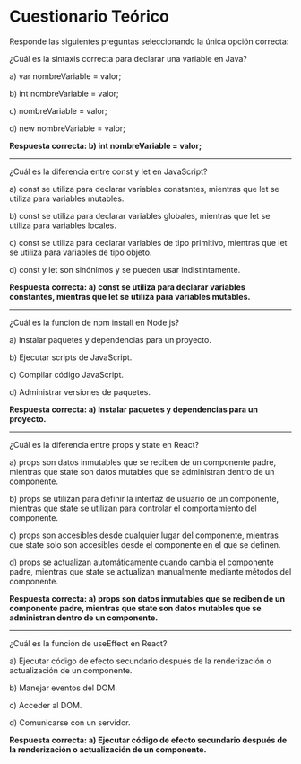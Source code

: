 # Cuestionario Teórico

Responde las siguientes preguntas seleccionando la única opción correcta:

¿Cuál es la sintaxis correcta para declarar una variable en Java?

a) var nombreVariable = valor;

b) int nombreVariable = valor;

c) nombreVariable = valor;

d) new nombreVariable = valor;

**Respuesta correcta: b) int nombreVariable = valor;**

---

¿Cuál es la diferencia entre const y let en JavaScript?

a) const se utiliza para declarar variables constantes, mientras que let se utiliza para variables mutables.

b) const se utiliza para declarar variables globales, mientras que let se utiliza para variables locales.

c) const se utiliza para declarar variables de tipo primitivo, mientras que let se utiliza para variables de tipo objeto.

d) const y let son sinónimos y se pueden usar indistintamente.

**Respuesta correcta: a) const se utiliza para declarar variables constantes, mientras que let se utiliza para variables mutables.**

---

¿Cuál es la función de npm install en Node.js?

a) Instalar paquetes y dependencias para un proyecto.

b) Ejecutar scripts de JavaScript.

c) Compilar código JavaScript.

d) Administrar versiones de paquetes.

**Respuesta correcta: a) Instalar paquetes y dependencias para un proyecto.**

---

¿Cuál es la diferencia entre props y state en React?

a) props son datos inmutables que se reciben de un componente padre, mientras que state son datos mutables que se administran dentro de un componente.

b) props se utilizan para definir la interfaz de usuario de un componente, mientras que state se utilizan para controlar el comportamiento del componente.

c) props son accesibles desde cualquier lugar del componente, mientras que state solo son accesibles desde el componente en el que se definen.

d) props se actualizan automáticamente cuando cambia el componente padre, mientras que state se actualizan manualmente mediante métodos del componente.

**Respuesta correcta: a) props son datos inmutables que se reciben de un componente padre, mientras que state son datos mutables que se administran dentro de un componente.**

---

¿Cuál es la función de useEffect en React?

a) Ejecutar código de efecto secundario después de la renderización o actualización de un componente.

b) Manejar eventos del DOM.

c) Acceder al DOM.

d) Comunicarse con un servidor.

**Respuesta correcta: a) Ejecutar código de efecto secundario después de la renderización o actualización de un componente.**